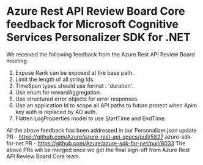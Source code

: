 # Azure Rest API Review Board Core feedback for Microsoft Cognitive Services Personalizer SDK for .NET

We received the following feedback from the Azure Rest API Review Board meeting

1. Expose Rank can be exposed at the base path.
2. Limit the length of all string Ids.
3. TimeSpan types should use format : 'duration'.
4. Use enum for rewardAggregation.
5. Use structured error objects for error responses.
6. Use an application Id to scope all API paths to future protect when Apim key auth is replaced by AD auth.
7. Flatten LogProperties model to use StartTime and EndTime.

All the above feedback has been addressed in our Personalizer.json update PR - https://github.com/Azure/azure-rest-api-specs/pull/5827
azure-sdk-for-net PR - https://github.com/Azure/azure-sdk-for-net/pull/6033
The above PRs will be merged once we get the final sign-off from Azure Rest API Review Board Core team.